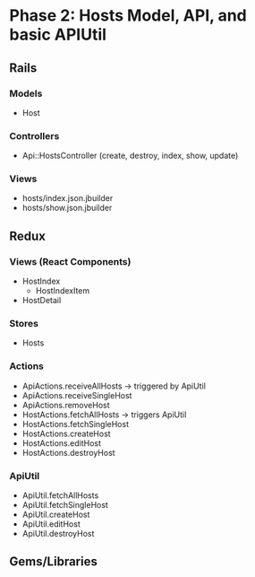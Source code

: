 # Phase 2: Hosts Model, API, and basic APIUtil

## Rails
### Models
* Host

### Controllers
* Api::HostsController (create, destroy, index, show, update)

### Views
* hosts/index.json.jbuilder
* hosts/show.json.jbuilder

## Redux
### Views (React Components)
* HostIndex
  - HostIndexItem
* HostDetail

### Stores
* Hosts

### Actions
* ApiActions.receiveAllHosts -> triggered by ApiUtil
* ApiActions.receiveSingleHost
* ApiActions.removeHost
* HostActions.fetchAllHosts -> triggers ApiUtil
* HostActions.fetchSingleHost
* HostActions.createHost
* HostActions.editHost
* HostActions.destroyHost

### ApiUtil
* ApiUtil.fetchAllHosts
* ApiUtil.fetchSingleHost
* ApiUtil.createHost
* ApiUtil.editHost
* ApiUtil.destroyHost


## Gems/Libraries
